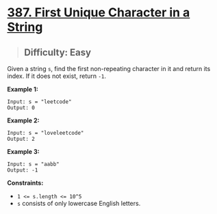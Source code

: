 # [387. First Unique Character in a String](https://leetcode.com/problems/first-unique-character-in-a-string/)

> ## Difficulty: Easy

Given a string `s`, find the first non-repeating character in it and return its index. If it does not exist, return `-1`.

**Example 1:**

```
Input: s = "leetcode"
Output: 0
```

**Example 2:**

```
Input: s = "loveleetcode"
Output: 2
```

**Example 3:**

```
Input: s = "aabb"
Output: -1
```

**Constraints:**

- `1 <= s.length <= 10^5`
- `s` consists of only lowercase English letters.
